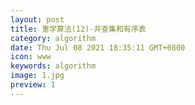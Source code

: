 ```yaml
---
layout: post
title: 重学算法(12)-并查集和有序表
category: algorithm
date: Thu Jul 08 2021 18:35:11 GMT+0800
icon: www
keywords: algorithm
image: 1.jpg
preview: 1
---
```

